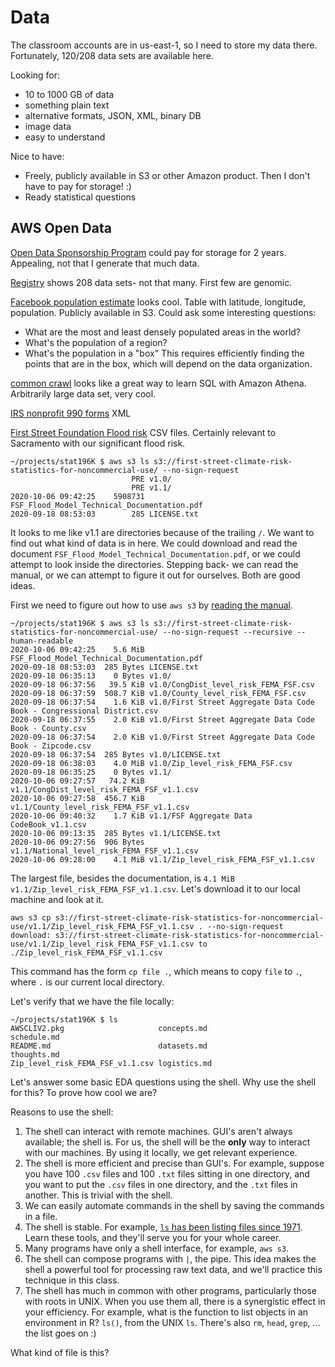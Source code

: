 # Data

The classroom accounts are in us-east-1, so I need to store my data there.
Fortunately, 120/208 data sets are available here.

Looking for:

- 10 to 1000 GB of data
- something plain text
- alternative formats, JSON, XML, binary DB
- image data
- easy to understand

Nice to have:

- Freely, publicly available in S3 or other Amazon product.
    Then I don't have to pay for storage! :)
- Ready statistical questions


## AWS Open Data

[Open Data Sponsorship Program](https://aws.amazon.com/opendata/open-data-sponsorship-program/) could pay for storage for 2 years.
Appealing, not that I generate that much data.

[Registry](https://registry.opendata.aws/) shows 208 data sets- not that many.
First few are genomic.

[Facebook population estimate](https://dataforgood.fb.com/docs/high-resolution-population-density-maps-demographic-estimates-documentation/) looks cool.
Table with latitude, longitude, population.
Publicly available in S3.
Could ask some interesting questions:

- What are the most and least densely populated areas in the world?
- What's the population of a region?
- What's the population in a "box"
    This requires efficiently finding the points that are in the box, which will depend on the data organization.

[common crawl](https://commoncrawl.org/2018/03/index-to-warc-files-and-urls-in-columnar-format/) looks like a great way to learn SQL with Amazon Athena.
Arbitrarily large data set, very cool.

[IRS nonprofit 990 forms](https://docs.opendata.aws/irs-990/readme.html) XML

[First Street Foundation Flood risk](https://registry.opendata.aws/fsf-flood-risk/) CSV files.
Certainly relevant to Sacramento with our significant flood risk.

```
~/projects/stat196K $ aws s3 ls s3://first-street-climate-risk-statistics-for-noncommercial-use/ --no-sign-request
                           PRE v1.0/
                           PRE v1.1/
2020-10-06 09:42:25    5908731 FSF_Flood_Model_Technical_Documentation.pdf
2020-09-18 08:53:03        285 LICENSE.txt
```

It looks to me like v1.1 are directories because of the trailing `/`.
We want to find out what kind of data is in here.
We could download and read the document `FSF_Flood_Model_Technical_Documentation.pdf`, or we could attempt to look inside the directories.
Stepping back- we can read the manual, or we can attempt to figure it out for ourselves.
Both are good ideas.

First we need to figure out how to use `aws s3` by [reading the manual](https://awscli.amazonaws.com/v2/documentation/api/latest/reference/s3/ls.html).

```
~/projects/stat196K $ aws s3 ls s3://first-street-climate-risk-statistics-for-noncommercial-use/ --no-sign-request --recursive --human-readable
2020-10-06 09:42:25    5.6 MiB FSF_Flood_Model_Technical_Documentation.pdf
2020-09-18 08:53:03  285 Bytes LICENSE.txt
2020-09-18 06:35:13    0 Bytes v1.0/
2020-09-18 06:37:56   39.5 KiB v1.0/CongDist_level_risk_FEMA_FSF.csv
2020-09-18 06:37:59  508.7 KiB v1.0/County_level_risk_FEMA_FSF.csv
2020-09-18 06:37:54    1.6 KiB v1.0/First Street Aggregate Data Code Book - Congressional District.csv
2020-09-18 06:37:55    2.0 KiB v1.0/First Street Aggregate Data Code Book - County.csv
2020-09-18 06:37:54    2.0 KiB v1.0/First Street Aggregate Data Code Book - Zipcode.csv
2020-09-18 06:37:54  285 Bytes v1.0/LICENSE.txt
2020-09-18 06:38:03    4.0 MiB v1.0/Zip_level_risk_FEMA_FSF.csv
2020-09-18 06:35:25    0 Bytes v1.1/
2020-10-06 09:27:57   74.2 KiB v1.1/CongDist_level_risk_FEMA_FSF_v1.1.csv
2020-10-06 09:27:58  456.7 KiB v1.1/County_level_risk_FEMA_FSF_v1.1.csv
2020-10-06 09:40:32    1.7 KiB v1.1/FSF Aggregate Data CodeBook_v1.1.csv
2020-10-06 09:13:35  285 Bytes v1.1/LICENSE.txt
2020-10-06 09:27:56  906 Bytes v1.1/National_level_risk_FEMA_FSF_v1.1.csv
2020-10-06 09:28:00    4.1 MiB v1.1/Zip_level_risk_FEMA_FSF_v1.1.csv
```

The largest file, besides the documentation, is `4.1 MiB v1.1/Zip_level_risk_FEMA_FSF_v1.1.csv`.
Let's download it to our local machine and look at it.

```
aws s3 cp s3://first-street-climate-risk-statistics-for-noncommercial-use/v1.1/Zip_level_risk_FEMA_FSF_v1.1.csv . --no-sign-request
download: s3://first-street-climate-risk-statistics-for-noncommercial-use/v1.1/Zip_level_risk_FEMA_FSF_v1.1.csv to ./Zip_level_risk_FEMA_FSF_v1.1.csv
```

This command has the form `cp file .`, which means to copy `file` to `.`, where `.` is our current local directory.

Let's verify that we have the file locally:

```
~/projects/stat196K $ ls
AWSCLIV2.pkg                     concepts.md                      schedule.md
README.md                        datasets.md                      thoughts.md
Zip_level_risk_FEMA_FSF_v1.1.csv logistics.md
```


Let's answer some basic EDA questions using the shell.
Why use the shell for this?
To prove how cool we are?

Reasons to use the shell:

1. The shell can interact with remote machines.
    GUI's aren't always available; the shell is.
    For us, the shell will be the __only__ way to interact with our machines.
    By using it locally, we get relevant experience.
2. The shell is more efficient and precise than GUI's.
    For example, suppose you have 100 `.csv` files and 100 `.txt` files sitting in one directory, and you want to put the `.csv` files in one directory, and the `.txt` files in another.
    This is trivial with the shell.
3. We can easily automate commands in the shell by saving the commands in a file.
4. The shell is stable.
    For example, [`ls` has been listing files since 1971](https://linuxgazette.net/issue48/fischer.html).
    Learn these tools, and they'll serve you for your whole career.
3. Many programs have only a shell interface, for example, `aws s3`.
4. The shell can compose programs with `|`, the pipe.
    This idea makes the shell a powerful tool for processing raw text data, and we'll practice this technique in this class.
5. The shell has much in common with other programs, particularly those with roots in UNIX.
    When you use them all, there is a synergistic effect in your efficiency.
    For example, what is the function to list objects in an environment in R?
    `ls()`, from the UNIX `ls`.
    There's also `rm`, `head`, `grep`, ... the list goes on :)

What kind of file is this?

```
```


